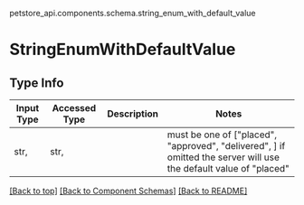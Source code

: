 petstore_api.components.schema.string_enum_with_default_value

# StringEnumWithDefaultValue

## Type Info
Input Type | Accessed Type | Description | Notes
------------ | ------------- | ------------- | -------------
str,  | str,  |  | must be one of ["placed", "approved", "delivered", ] if omitted the server will use the default value of "placed"

[[Back to top]](#top) [[Back to Component Schemas]](../../../README.md#Component-Schemas) [[Back to README]](../../../README.md)
